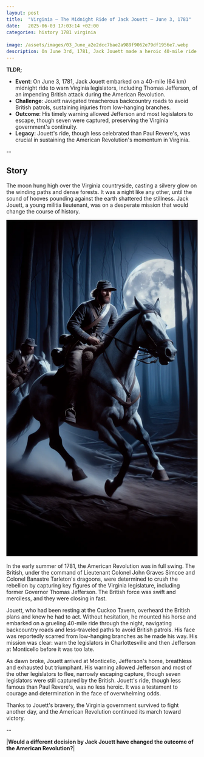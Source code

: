 ```yaml
---
layout: post
title:  "Virginia – The Midnight Ride of Jack Jouett – June 3, 1781"
date:   2025-06-03 17:03:14 +02:00
categories: history 1781 virginia

image: /assets/images/03_June_a2e2dcc7bae2a989f9062e79df1956e7.webp
description: On June 3rd, 1781, Jack Jouett made a heroic 40-mile ride to warn Thomas Jefferson and the Virginia legislature of the approaching British cavalry led by Banastre Tarleton, allowing them to escape capture.
---
```


**TLDR;**
- **Event**: On June 3, 1781, Jack Jouett embarked on a 40-mile (64 km) midnight ride to warn Virginia legislators, including Thomas Jefferson, of an impending British attack during the American Revolution.
- **Challenge**: Jouett navigated treacherous backcountry roads to avoid British patrols, sustaining injuries from low-hanging branches.
- **Outcome**: His timely warning allowed Jefferson and most legislators to escape, though seven were captured, preserving the Virginia government's continuity.
- **Legacy**: Jouett's ride, though less celebrated than Paul Revere's, was crucial in sustaining the American Revolution's momentum in Virginia.

--


## Story
The moon hung high over the Virginia countryside, casting a silvery glow on the winding paths and dense forests. It was a night like any other, until the sound of hooves pounding against the earth shattered the stillness. Jack Jouett, a young militia lieutenant, was on a desperate mission that would change the course of history.

![Image](/assets/images/03_June_a2e2dcc7bae2a989f9062e79df1956e7.webp)

In the early summer of 1781, the American Revolution was in full swing. The British, under the command of Lieutenant Colonel John Graves Simcoe and Colonel Banastre Tarleton's dragoons, were determined to crush the rebellion by capturing key figures of the Virginia legislature, including former Governor Thomas Jefferson. The British force was swift and merciless, and they were closing in fast.

Jouett, who had been resting at the Cuckoo Tavern, overheard the British plans and knew he had to act. Without hesitation, he mounted his horse and embarked on a grueling 40-mile ride through the night, navigating backcountry roads and less-traveled paths to avoid British patrols. His face was reportedly scarred from low-hanging branches as he made his way. His mission was clear: warn the legislators in Charlottesville and then Jefferson at Monticello before it was too late.

As dawn broke, Jouett arrived at Monticello, Jefferson's home, breathless and exhausted but triumphant. His warning allowed Jefferson and most of the other legislators to flee, narrowly escaping capture, though seven legislators were still captured by the British. Jouett's ride, though less famous than Paul Revere's, was no less heroic. It was a testament to courage and determination in the face of overwhelming odds.

Thanks to Jouett's bravery, the Virginia government survived to fight another day, and the American Revolution continued its march toward victory.


--

|**Would a different decision by Jack Jouett have changed the outcome of the American Revolution?**|

